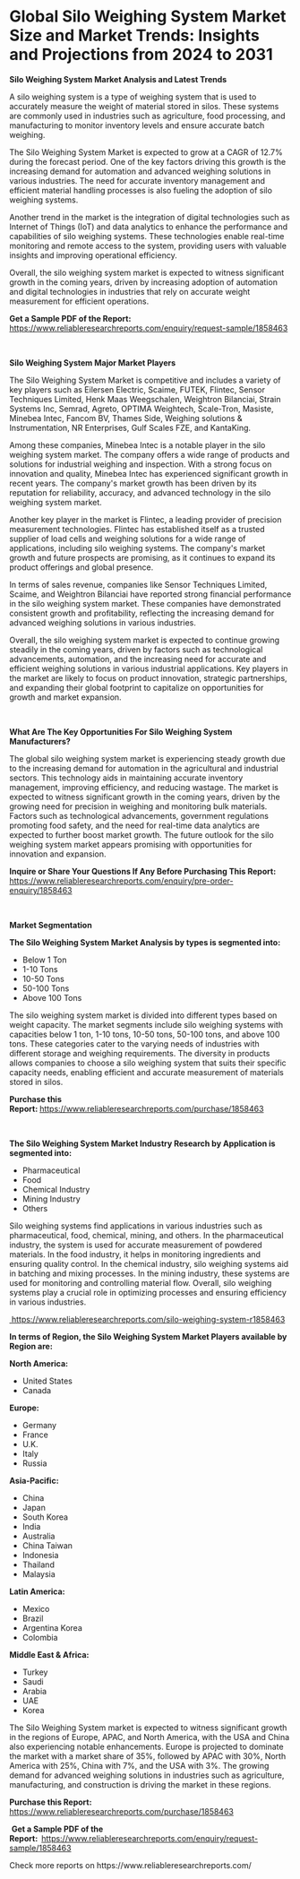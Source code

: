 <p><h1>Global Silo Weighing System Market Size and Market Trends: Insights and Projections from 2024 to 2031</h1></p><p><strong>Silo Weighing System Market Analysis and Latest Trends</strong></p>
<p><p>A silo weighing system is a type of weighing system that is used to accurately measure the weight of material stored in silos. These systems are commonly used in industries such as agriculture, food processing, and manufacturing to monitor inventory levels and ensure accurate batch weighing.</p><p>The Silo Weighing System Market is expected to grow at a CAGR of 12.7% during the forecast period. One of the key factors driving this growth is the increasing demand for automation and advanced weighing solutions in various industries. The need for accurate inventory management and efficient material handling processes is also fueling the adoption of silo weighing systems.</p><p>Another trend in the market is the integration of digital technologies such as Internet of Things (IoT) and data analytics to enhance the performance and capabilities of silo weighing systems. These technologies enable real-time monitoring and remote access to the system, providing users with valuable insights and improving operational efficiency.</p><p>Overall, the silo weighing system market is expected to witness significant growth in the coming years, driven by increasing adoption of automation and digital technologies in industries that rely on accurate weight measurement for efficient operations.</p></p>
<p><strong>Get a Sample PDF of the Report:&nbsp;</strong> <a href="https://www.reliableresearchreports.com/enquiry/request-sample/1858463">https://www.reliableresearchreports.com/enquiry/request-sample/1858463</a></p>
<p>&nbsp;</p>
<p><strong>Silo Weighing System Major Market Players</strong></p>
<p><p>The Silo Weighing System Market is competitive and includes a variety of key players such as Eilersen Electric, Scaime, FUTEK, Flintec, Sensor Techniques Limited, Henk Maas Weegschalen, Weightron Bilanciai, Strain Systems Inc, Semrad, Agreto, OPTIMA Weightech, Scale-Tron, Masiste, Minebea Intec, Fancom BV, Thames Side, Weighing solutions & Instrumentation, NR Enterprises, Gulf Scales FZE, and KantaKing.</p><p>Among these companies, Minebea Intec is a notable player in the silo weighing system market. The company offers a wide range of products and solutions for industrial weighing and inspection. With a strong focus on innovation and quality, Minebea Intec has experienced significant growth in recent years. The company's market growth has been driven by its reputation for reliability, accuracy, and advanced technology in the silo weighing system market.</p><p>Another key player in the market is Flintec, a leading provider of precision measurement technologies. Flintec has established itself as a trusted supplier of load cells and weighing solutions for a wide range of applications, including silo weighing systems. The company's market growth and future prospects are promising, as it continues to expand its product offerings and global presence.</p><p>In terms of sales revenue, companies like Sensor Techniques Limited, Scaime, and Weightron Bilanciai have reported strong financial performance in the silo weighing system market. These companies have demonstrated consistent growth and profitability, reflecting the increasing demand for advanced weighing solutions in various industries.</p><p>Overall, the silo weighing system market is expected to continue growing steadily in the coming years, driven by factors such as technological advancements, automation, and the increasing need for accurate and efficient weighing solutions in various industrial applications. Key players in the market are likely to focus on product innovation, strategic partnerships, and expanding their global footprint to capitalize on opportunities for growth and market expansion.</p></p>
<p>&nbsp;</p>
<p><strong>What Are The Key Opportunities For Silo Weighing System Manufacturers?</strong></p>
<p><p>The global silo weighing system market is experiencing steady growth due to the increasing demand for automation in the agricultural and industrial sectors. This technology aids in maintaining accurate inventory management, improving efficiency, and reducing wastage. The market is expected to witness significant growth in the coming years, driven by the growing need for precision in weighing and monitoring bulk materials. Factors such as technological advancements, government regulations promoting food safety, and the need for real-time data analytics are expected to further boost market growth. The future outlook for the silo weighing system market appears promising with opportunities for innovation and expansion.</p></p>
<p><strong>Inquire or Share Your Questions If Any Before Purchasing This Report:</strong> <a href="https://www.reliableresearchreports.com/enquiry/pre-order-enquiry/1858463">https://www.reliableresearchreports.com/enquiry/pre-order-enquiry/1858463</a></p>
<p>&nbsp;</p>
<p><strong>Market Segmentation</strong></p>
<p><strong>The Silo Weighing System Market Analysis by types is segmented into:</strong></p>
<p><ul><li>Below 1 Ton</li><li>1-10 Tons</li><li>10-50 Tons</li><li>50-100 Tons</li><li>Above 100 Tons</li></ul></p>
<p><p>The silo weighing system market is divided into different types based on weight capacity. The market segments include silo weighing systems with capacities below 1 ton, 1-10 tons, 10-50 tons, 50-100 tons, and above 100 tons. These categories cater to the varying needs of industries with different storage and weighing requirements. The diversity in products allows companies to choose a silo weighing system that suits their specific capacity needs, enabling efficient and accurate measurement of materials stored in silos.</p></p>
<p><strong>Purchase this Report:&nbsp;</strong><a href="https://www.reliableresearchreports.com/purchase/1858463">https://www.reliableresearchreports.com/purchase/1858463</a></p>
<p>&nbsp;</p>
<p><strong>The Silo Weighing System Market Industry Research by Application is segmented into:</strong></p>
<p><ul><li>Pharmaceutical</li><li>Food</li><li>Chemical Industry</li><li>Mining Industry</li><li>Others</li></ul></p>
<p><p>Silo weighing systems find applications in various industries such as pharmaceutical, food, chemical, mining, and others. In the pharmaceutical industry, the system is used for accurate measurement of powdered materials. In the food industry, it helps in monitoring ingredients and ensuring quality control. In the chemical industry, silo weighing systems aid in batching and mixing processes. In the mining industry, these systems are used for monitoring and controlling material flow. Overall, silo weighing systems play a crucial role in optimizing processes and ensuring efficiency in various industries.</p></p>
<p><a href="https://www.reliableresearchreports.com/silo-weighing-system-r1858463">&nbsp;https://www.reliableresearchreports.com/silo-weighing-system-r1858463</a></p>
<p><strong>In terms of Region, the Silo Weighing System Market Players available by Region are:</strong></p>
<p>
    <p> <strong> North America: </strong>
        <ul>
            <li>United States</li>
            <li>Canada</li>
        </ul>
        </p> 
    <p> <strong> Europe: </strong>
        <ul>
            <li>Germany</li>
            <li>France</li>
            <li>U.K.</li>
            <li>Italy</li>
            <li>Russia</li>
        </ul>
        </p> 
    <p> <strong> Asia-Pacific: </strong>
        <ul>
            <li>China</li>
            <li>Japan</li>
            <li>South Korea</li>
            <li>India</li>
            <li>Australia</li>
            <li>China Taiwan</li>
            <li>Indonesia</li>
            <li>Thailand</li>
            <li>Malaysia</li>
        </ul>
        </p> 
    <p> <strong> Latin America: </strong>
        <ul>
            <li>Mexico</li>
            <li>Brazil</li>
            <li>Argentina Korea</li>
            <li>Colombia</li>
        </ul>
        </p> 
    <p> <strong> Middle East & Africa: </strong>
        <ul>
            <li>Turkey</li>
            <li>Saudi</li>
            <li>Arabia</li>
            <li>UAE</li>
            <li>Korea</li>
        </ul>
    </p>
    </p>
<p><p>The Silo Weighing System market is expected to witness significant growth in the regions of Europe, APAC, and North America, with the USA and China also experiencing notable enhancements. Europe is projected to dominate the market with a market share of 35%, followed by APAC with 30%, North America with 25%, China with 7%, and the USA with 3%. The growing demand for advanced weighing solutions in industries such as agriculture, manufacturing, and construction is driving the market in these regions.</p></p>
<p><strong>Purchase this Report: </strong><a href="https://www.reliableresearchreports.com/purchase/1858463">https://www.reliableresearchreports.com/purchase/1858463</a></p>
<p>&nbsp;<strong>Get a Sample PDF of the Report:&nbsp;&nbsp;</strong><a href="https://www.reliableresearchreports.com/enquiry/request-sample/1858463">https://www.reliableresearchreports.com/enquiry/request-sample/1858463</a></p>
<p><strong></strong></p>
<p>Check more reports on https://www.reliableresearchreports.com/</p>
